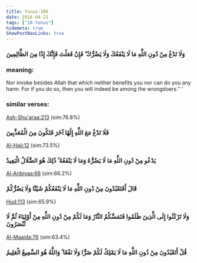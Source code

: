 ```yaml
---
title: Yunus:106
date: 2016-04-21
tags: ["10.Yunus"]
hidemeta: true 
ShowPostNavLinks: true 
---
```

### وَلَا تَدْعُ مِنْ دُونِ اللَّهِ مَا لَا يَنْفَعُكَ وَلَا يَضُرُّكَ ۖ فَإِنْ فَعَلْتَ فَإِنَّكَ إِذًا مِنَ الظَّالِمِينَ
### meaning: 
Nor invoke besides Allah that which neither benefits you nor can do you any harm. For if you do so, then you will indeed be among the wrongdoers.’’ ’
### similar verses: 

[Ash-Shu'araa:213](/26/213) (sim:76.8%)

### فَلَا تَدْعُ مَعَ اللَّهِ إِلَٰهًا آخَرَ فَتَكُونَ مِنَ الْمُعَذَّبِينَ

[Al-Hajj:12](/22/12) (sim:73.5%)

### يَدْعُو مِنْ دُونِ اللَّهِ مَا لَا يَضُرُّهُ وَمَا لَا يَنْفَعُهُ ۚ ذَٰلِكَ هُوَ الضَّلَالُ الْبَعِيدُ

[Al-Anbiyaa:66](/21/66) (sim:66.2%)

### قَالَ أَفَتَعْبُدُونَ مِنْ دُونِ اللَّهِ مَا لَا يَنْفَعُكُمْ شَيْئًا وَلَا يَضُرُّكُمْ

[Hud:113](/11/113) (sim:65.9%)

### وَلَا تَرْكَنُوا إِلَى الَّذِينَ ظَلَمُوا فَتَمَسَّكُمُ النَّارُ وَمَا لَكُمْ مِنْ دُونِ اللَّهِ مِنْ أَوْلِيَاءَ ثُمَّ لَا تُنْصَرُونَ

[Al-Maaida:76](/5/76) (sim:63.4%)

### قُلْ أَتَعْبُدُونَ مِنْ دُونِ اللَّهِ مَا لَا يَمْلِكُ لَكُمْ ضَرًّا وَلَا نَفْعًا ۚ وَاللَّهُ هُوَ السَّمِيعُ الْعَلِيمُ
